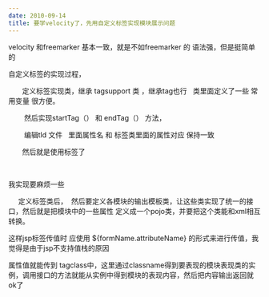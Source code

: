 ```yaml
---
date: 2010-09-14
title: 要学velocity了，先用自定义标签实现模块展示问题
---
```



<p>velocity 和freemarker 基本一致，就是不如freemarker 的 语法强，但是挺简单的</p> <p>自定义标签的实现过程，</p> <p>&nbsp;&nbsp; &nbsp; &nbsp; 定义标签实现类，继承 tagsupport 类 ，继承tag也行 &nbsp; 类里面定义了一些 常用变量 很方便。</p> <p>&nbsp;&nbsp; &nbsp; &nbsp; &nbsp;然后实现startTag（） 和 endTag（） 方法，&nbsp;</p> <p>&nbsp;&nbsp; &nbsp; &nbsp; &nbsp;编辑tld 文件 &nbsp; 里面属性名 和 标签类里面的属性对应 保持一致&nbsp;</p> <p>&nbsp;&nbsp; &nbsp; &nbsp; 然后就是使用标签了</p> <p>&nbsp;</p> <p>我实现要麻烦一些</p> <p>&nbsp;&nbsp; &nbsp; 定义标签类后， &nbsp;然后要定义各模块的输出模板类，让这些类实现了统一的接口，然后就是把模块中的一些属性 定义成一个pojo类，并要把这个类能和xml相互转换。</p> <p>这样jsp标签传值时 应使用 ${formName.attributeName} 的形式来进行传值，我觉得是由于jsp不支持值栈的原因 &nbsp; &nbsp;&nbsp;</p> <p>属性值就能传到 tagclass中，这里通过classname得到要表现的模块表现类的实例，调用接口的方法就能从实例中得到模块的表现内容，然后把内容输出返回就ok了</p>